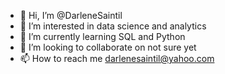 - 👋 Hi, I’m @DarleneSaintil
- 👀 I’m interested in data science and analytics
- 🌱 I’m currently learning SQL and Python
- 💞️ I’m looking to collaborate on not sure yet 
- 📫 How to reach me darlenesaintil@yahoo.com
<!---
DarleneSaintil/DarleneSaintil is a ✨ special ✨ repository because its `README.md` (this file) appears on your GitHub profile.
You can click the Preview link to take a look at your changes.
--->
